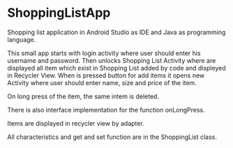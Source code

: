 # ShoppingListApp
Shopping list application in Android Studio as IDE and Java as programming language.

This small app starts with login activity where user should enter his username and password. Then unlocks Shopping List Activity where are displayed all item which exist in Shopping List added by code and displeyed in Recycler View.
When is pressed button for add items it opens new Activity where user should enter name, size and price of the item.

On long press of the item, the same intem is deleted.

There is also interface implementation for the function onLongPress.

Items are displayed in recycler view by adapter.

All characteristics and get and set function are in the ShoppingList class.

